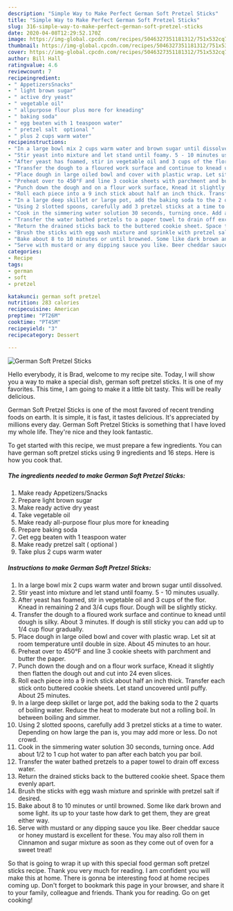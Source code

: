 ```yaml
---
description: "Simple Way to Make Perfect German Soft Pretzel Sticks"
title: "Simple Way to Make Perfect German Soft Pretzel Sticks"
slug: 316-simple-way-to-make-perfect-german-soft-pretzel-sticks
date: 2020-04-08T12:29:52.170Z
image: https://img-global.cpcdn.com/recipes/5046327351181312/751x532cq70/german-soft-pretzel-sticks-recipe-main-photo.jpg
thumbnail: https://img-global.cpcdn.com/recipes/5046327351181312/751x532cq70/german-soft-pretzel-sticks-recipe-main-photo.jpg
cover: https://img-global.cpcdn.com/recipes/5046327351181312/751x532cq70/german-soft-pretzel-sticks-recipe-main-photo.jpg
author: Bill Hall
ratingvalue: 4.6
reviewcount: 7
recipeingredient:
- " AppetizersSnacks"
- " light brown sugar"
- " active dry yeast"
- " vegetable oil"
- " allpurpose flour plus more for kneading"
- " baking soda"
- " egg beaten with 1 teaspoon water"
- " pretzel salt  optional "
- " plus 2 cups warm water"
recipeinstructions:
- "In a large bowl mix 2 cups warm water and brown sugar until dissolved."
- "Stir yeast into mixture and let stand until foamy. 5 - 10 minutes usually."
- "After yeast has foamed, stir in vegetable oil and 3 cups of the flor. Knead in remaining 2 and 3/4 cups flour. Dough will be slightly sticky."
- "Transfer the dough to a floured work surface and continue to knead until dough is silky. About 3 minutes. If dough is still sticky you can add up to 1/4 cup flour gradually."
- "Place dough in large oiled bowl and cover with plastic wrap. Let sit at room temperature until double in size. About 45 minutes to an hour."
- "Preheat over to 450°F and line 3 cookie sheets with parchment and butter the paper."
- "Punch down the dough and on a flour work surface, Knead it slightly then flatten the dough out and cut into 24 even slices."
- "Roll each piece into a 9 inch stick about half an inch thick. Transfer each stick onto buttered cookie sheets. Let stand uncovered until puffy. About 25 minutes."
- "In a large deep skillet or large pot, add the baking soda to the 2 quarts of boiling water. Reduce the heat to moderate but not a rolling boil. In between boiling and simmer."
- "Using 2 slotted spoons, carefully add 3 pretzel sticks at a time to water. Depending on how large the pan is, you may add more or less. Do not crowd."
- "Cook in the simmering water solution 30 seconds, turning once. Add about 1/2 to 1 cup hot water to pan after each batch you par boil."
- "Transfer the water bathed pretzels to a paper towel to drain off excess water."
- "Return the drained sticks back to the buttered cookie sheet. Space them evenly apart."
- "Brush the sticks with egg wash mixture and sprinkle with pretzel salt if desired."
- "Bake about 8 to 10 minutes or until browned. Some like dark brown and some light. its up to your taste how dark to get them, they are great either way."
- "Serve with mustard or any dipping sauce you like. Beer cheddar sauce or honey mustard is excellent for these. You may also roll them in Cinnamon and sugar mixture as soon as they come out of oven for a sweet treat!"
categories:
- Recipe
tags:
- german
- soft
- pretzel

katakunci: german soft pretzel 
nutrition: 283 calories
recipecuisine: American
preptime: "PT26M"
cooktime: "PT45M"
recipeyield: "3"
recipecategory: Dessert

---
```



![German Soft Pretzel Sticks](https://img-global.cpcdn.com/recipes/5046327351181312/751x532cq70/german-soft-pretzel-sticks-recipe-main-photo.jpg)

Hello everybody, it is Brad, welcome to my recipe site. Today, I will show you a way to make a special dish, german soft pretzel sticks. It is one of my favorites. This time, I am going to make it a little bit tasty. This will be really delicious.



German Soft Pretzel Sticks is one of the most favored of recent trending foods on earth. It is simple, it is fast, it tastes delicious. It's appreciated by millions every day. German Soft Pretzel Sticks is something that I have loved my whole life. They're nice and they look fantastic.


To get started with this recipe, we must prepare a few ingredients. You can have german soft pretzel sticks using 9 ingredients and 16 steps. Here is how you cook that.

<!--inarticleads1-->

##### The ingredients needed to make German Soft Pretzel Sticks:

1. Make ready  Appetizers/Snacks
1. Prepare  light brown sugar
1. Make ready  active dry yeast
1. Take  vegetable oil
1. Make ready  all-purpose flour plus more for kneading
1. Prepare  baking soda
1. Get  egg beaten with 1 teaspoon water
1. Make ready  pretzel salt ( optional )
1. Take  plus 2 cups warm water




<!--inarticleads2-->

##### Instructions to make German Soft Pretzel Sticks:

1. In a large bowl mix 2 cups warm water and brown sugar until dissolved.
1. Stir yeast into mixture and let stand until foamy. 5 - 10 minutes usually.
1. After yeast has foamed, stir in vegetable oil and 3 cups of the flor. Knead in remaining 2 and 3/4 cups flour. Dough will be slightly sticky.
1. Transfer the dough to a floured work surface and continue to knead until dough is silky. About 3 minutes. If dough is still sticky you can add up to 1/4 cup flour gradually.
1. Place dough in large oiled bowl and cover with plastic wrap. Let sit at room temperature until double in size. About 45 minutes to an hour.
1. Preheat over to 450°F and line 3 cookie sheets with parchment and butter the paper.
1. Punch down the dough and on a flour work surface, Knead it slightly then flatten the dough out and cut into 24 even slices.
1. Roll each piece into a 9 inch stick about half an inch thick. Transfer each stick onto buttered cookie sheets. Let stand uncovered until puffy. About 25 minutes.
1. In a large deep skillet or large pot, add the baking soda to the 2 quarts of boiling water. Reduce the heat to moderate but not a rolling boil. In between boiling and simmer.
1. Using 2 slotted spoons, carefully add 3 pretzel sticks at a time to water. Depending on how large the pan is, you may add more or less. Do not crowd.
1. Cook in the simmering water solution 30 seconds, turning once. Add about 1/2 to 1 cup hot water to pan after each batch you par boil.
1. Transfer the water bathed pretzels to a paper towel to drain off excess water.
1. Return the drained sticks back to the buttered cookie sheet. Space them evenly apart.
1. Brush the sticks with egg wash mixture and sprinkle with pretzel salt if desired.
1. Bake about 8 to 10 minutes or until browned. Some like dark brown and some light. its up to your taste how dark to get them, they are great either way.
1. Serve with mustard or any dipping sauce you like. Beer cheddar sauce or honey mustard is excellent for these. You may also roll them in Cinnamon and sugar mixture as soon as they come out of oven for a sweet treat!




So that is going to wrap it up with this special food german soft pretzel sticks recipe. Thank you very much for reading. I am confident you will make this at home. There is gonna be interesting food at home recipes coming up. Don't forget to bookmark this page in your browser, and share it to your family, colleague and friends. Thank you for reading. Go on get cooking!
